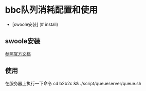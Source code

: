 # bbc队列消耗配置和使用

- [swoole安装] (# install)

## swoole安装
[参照官方文档](http://wiki.swoole.com/wiki/page/6.html)

## 使用

在服务器上执行一下命令
  cd b2b2c && ./script/queueserver/queue.sh

